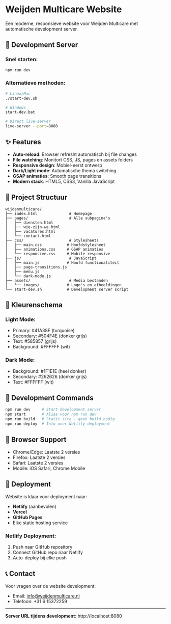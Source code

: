 # Weijden Multicare Website

Een moderne, responsieve website voor Weijden Multicare met automatische development server.

## 🚀 Development Server

### Snel starten:
```bash
npm run dev
```

### Alternatieve methoden:
```bash
# Linux/Mac
./start-dev.sh

# Windows  
start-dev.bat

# Direct live-server
live-server --port=8080
```

## ✨ Features

- **Auto-reload**: Browser refresht automatisch bij file changes
- **File watching**: Monitort CSS, JS, pages en assets folders
- **Responsive design**: Mobiel-eerst ontwerp
- **Dark/Light mode**: Automatische thema switching
- **GSAP animaties**: Smooth page transitions
- **Modern stack**: HTML5, CSS3, Vanilla JavaScript

## 📁 Project Structuur

```
wijdenmulticare/
├── index.html              # Homepage
├── pages/                  # Alle subpagina's
│   ├── diensten.html
│   ├── wie-zijn-we.html
│   ├── vacatures.html
│   └── contact.html
├── css/                    # Stylesheets
│   ├── main.css           # Hoofdstylesheet
│   ├── animations.css     # GSAP animaties
│   └── responsive.css     # Mobile responsive
├── js/                     # JavaScript
│   ├── main.js            # Hoofd functionaliteit
│   ├── page-transitions.js
│   ├── menu.js
│   └── dark-mode.js
├── assets/                 # Media bestanden
│   └── images/            # Logo's en afbeeldingen
└── start-dev.sh           # Development server script
```

## 🎨 Kleurenschema

### Light Mode:
- Primary: #41A38F (turquoise)
- Secondary: #504F4E (donker grijs)
- Text: #585857 (grijs)
- Background: #FFFFFF (wit)

### Dark Mode:
- Background: #1F1E1E (heel donker)
- Secondary: #262626 (donker grijs)
- Text: #FFFFFF (wit)

## 🔧 Development Commands

```bash
npm run dev     # Start development server
npm start       # Alias voor npm run dev
npm run build   # Static site - geen build nodig
npm run deploy  # Info over Netlify deployment
```

## 📱 Browser Support

- Chrome/Edge: Laatste 2 versies
- Firefox: Laatste 2 versies  
- Safari: Laatste 2 versies
- Mobile: iOS Safari, Chrome Mobile

## 🚀 Deployment

Website is klaar voor deployment naar:
- **Netlify** (aanbevolen)
- **Vercel**
- **GitHub Pages**
- Elke static hosting service

### Netlify Deployment:
1. Push naar GitHub repository
2. Connect GitHub repo naar Netlify
3. Auto-deploy bij elke push

## 📞 Contact

Voor vragen over de website development:
- Email: info@weijdenmulticare.nl
- Telefoon: +31 6 15372259

---

**Server URL tijdens development:** http://localhost:8080